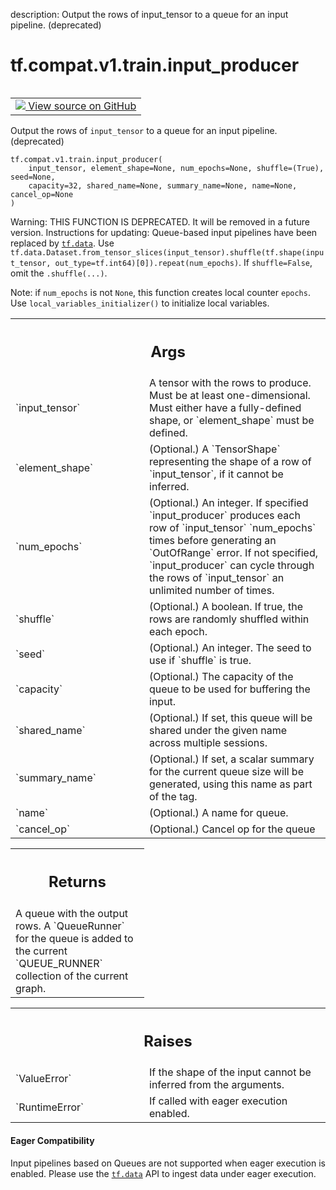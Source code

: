 description: Output the rows of input_tensor to a queue for an input pipeline. (deprecated)

<div itemscope itemtype="http://developers.google.com/ReferenceObject">
<meta itemprop="name" content="tf.compat.v1.train.input_producer" />
<meta itemprop="path" content="Stable" />
</div>

# tf.compat.v1.train.input_producer

<!-- Insert buttons and diff -->

<table class="tfo-notebook-buttons tfo-api nocontent" align="left">
<td>
  <a target="_blank" href="https://github.com/tensorflow/tensorflow/blob/r2.2/tensorflow/python/training/input.py#L117-L202">
    <img src="https://www.tensorflow.org/images/GitHub-Mark-32px.png" />
    View source on GitHub
  </a>
</td>
</table>



Output the rows of `input_tensor` to a queue for an input pipeline. (deprecated)

<pre class="devsite-click-to-copy prettyprint lang-py tfo-signature-link">
<code>tf.compat.v1.train.input_producer(
    input_tensor, element_shape=None, num_epochs=None, shuffle=(True), seed=None,
    capacity=32, shared_name=None, summary_name=None, name=None, cancel_op=None
)
</code></pre>



<!-- Placeholder for "Used in" -->

Warning: THIS FUNCTION IS DEPRECATED. It will be removed in a future version.
Instructions for updating:
Queue-based input pipelines have been replaced by <a href="../../../../tf/data.md"><code>tf.data</code></a>. Use `tf.data.Dataset.from_tensor_slices(input_tensor).shuffle(tf.shape(input_tensor, out_type=tf.int64)[0]).repeat(num_epochs)`. If `shuffle=False`, omit the `.shuffle(...)`.

Note: if `num_epochs` is not `None`, this function creates local counter
`epochs`. Use `local_variables_initializer()` to initialize local variables.

<!-- Tabular view -->
 <table class="responsive fixed orange">
<colgroup><col width="214px"><col></colgroup>
<tr><th colspan="2"><h2 class="add-link">Args</h2></th></tr>

<tr>
<td>
`input_tensor`
</td>
<td>
A tensor with the rows to produce. Must be at least
one-dimensional. Must either have a fully-defined shape, or
`element_shape` must be defined.
</td>
</tr><tr>
<td>
`element_shape`
</td>
<td>
(Optional.) A `TensorShape` representing the shape of a
row of `input_tensor`, if it cannot be inferred.
</td>
</tr><tr>
<td>
`num_epochs`
</td>
<td>
(Optional.) An integer. If specified `input_producer` produces
each row of `input_tensor` `num_epochs` times before generating an
`OutOfRange` error. If not specified, `input_producer` can cycle through
the rows of `input_tensor` an unlimited number of times.
</td>
</tr><tr>
<td>
`shuffle`
</td>
<td>
(Optional.) A boolean. If true, the rows are randomly shuffled
within each epoch.
</td>
</tr><tr>
<td>
`seed`
</td>
<td>
(Optional.) An integer. The seed to use if `shuffle` is true.
</td>
</tr><tr>
<td>
`capacity`
</td>
<td>
(Optional.) The capacity of the queue to be used for buffering
the input.
</td>
</tr><tr>
<td>
`shared_name`
</td>
<td>
(Optional.) If set, this queue will be shared under the given
name across multiple sessions.
</td>
</tr><tr>
<td>
`summary_name`
</td>
<td>
(Optional.) If set, a scalar summary for the current queue
size will be generated, using this name as part of the tag.
</td>
</tr><tr>
<td>
`name`
</td>
<td>
(Optional.) A name for queue.
</td>
</tr><tr>
<td>
`cancel_op`
</td>
<td>
(Optional.) Cancel op for the queue
</td>
</tr>
</table>



<!-- Tabular view -->
 <table class="responsive fixed orange">
<colgroup><col width="214px"><col></colgroup>
<tr><th colspan="2"><h2 class="add-link">Returns</h2></th></tr>
<tr class="alt">
<td colspan="2">
A queue with the output rows.  A `QueueRunner` for the queue is
added to the current `QUEUE_RUNNER` collection of the current
graph.
</td>
</tr>

</table>



<!-- Tabular view -->
 <table class="responsive fixed orange">
<colgroup><col width="214px"><col></colgroup>
<tr><th colspan="2"><h2 class="add-link">Raises</h2></th></tr>

<tr>
<td>
`ValueError`
</td>
<td>
If the shape of the input cannot be inferred from the arguments.
</td>
</tr><tr>
<td>
`RuntimeError`
</td>
<td>
If called with eager execution enabled.
</td>
</tr>
</table>




#### Eager Compatibility
Input pipelines based on Queues are not supported when eager execution is
enabled. Please use the <a href="../../../../tf/data.md"><code>tf.data</code></a> API to ingest data under eager execution.

